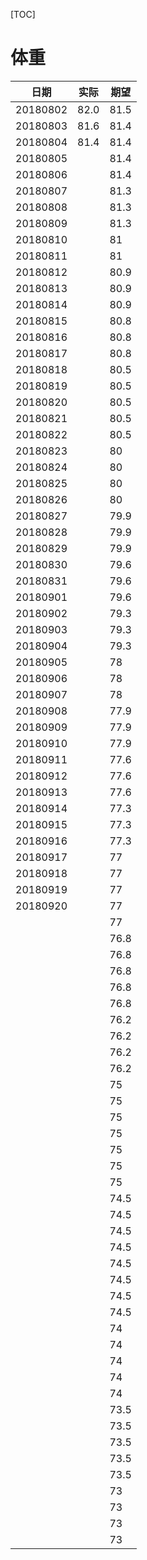 [TOC]

# 体重



| 日期     | 实际 | 期望 |
| -------- | ---- | ---- |
| 20180802 | 82.0 | 81.5 |
| 20180803 | 81.6 | 81.4 |
| 20180804 | 81.4 | 81.4 |
| 20180805 |      | 81.4 |
| 20180806 |      | 81.4 |
| 20180807 |      | 81.3 |
| 20180808 |      | 81.3 |
| 20180809 |      | 81.3 |
| 20180810 |      | 81   |
| 20180811 |      | 81   |
| 20180812 |      | 80.9 |
| 20180813 |      | 80.9 |
| 20180814 |      | 80.9 |
| 20180815 |      | 80.8 |
| 20180816 |      | 80.8 |
| 20180817 |      | 80.8 |
| 20180818 |      | 80.5 |
| 20180819 |      | 80.5 |
| 20180820 |      | 80.5 |
| 20180821 |      | 80.5 |
| 20180822 |      | 80.5 |
| 20180823 |      | 80   |
| 20180824 |      | 80   |
| 20180825 |      | 80   |
| 20180826 |      | 80   |
| 20180827 |      | 79.9 |
| 20180828 |      | 79.9 |
| 20180829 |      | 79.9 |
| 20180830 |      | 79.6 |
| 20180831 |      | 79.6 |
| 20180901 |      | 79.6 |
| 20180902 |      | 79.3 |
| 20180903 |      | 79.3 |
| 20180904 |      | 79.3 |
| 20180905 |      | 78   |
| 20180906 |      | 78   |
| 20180907 |      | 78   |
| 20180908 |      | 77.9 |
| 20180909 |      | 77.9 |
| 20180910 |      | 77.9 |
| 20180911 |      | 77.6 |
| 20180912 |      | 77.6 |
| 20180913 |      | 77.6 |
| 20180914 |      | 77.3 |
| 20180915 |      | 77.3 |
| 20180916 |      | 77.3 |
| 20180917 |      | 77   |
| 20180918 |      | 77   |
| 20180919 |      | 77   |
| 20180920 |      | 77   |
|          |      | 77   |
|          |      | 76.8 |
|          |      | 76.8 |
|          |      | 76.8 |
|          |      | 76.8 |
|          |      | 76.8 |
|          |      | 76.2 |
|          |      | 76.2 |
|          |      | 76.2 |
|          |      | 76.2 |
|          |      | 75   |
|          |      | 75   |
|          |      | 75   |
|          |      | 75   |
|          |      | 75   |
|          |      | 75   |
|          |      | 75   |
|          |      | 74.5 |
|          |      | 74.5 |
|          |      | 74.5 |
|          |      | 74.5 |
|          |      | 74.5 |
|          |      | 74.5 |
|          |      | 74.5 |
|          |      | 74.5 |
|          |      | 74   |
|          |      | 74   |
|          |      | 74   |
|          |      | 74   |
|          |      | 74   |
|          |      | 73.5 |
|          |      | 73.5 |
|          |      | 73.5 |
|          |      | 73.5 |
|          |      | 73.5 |
|          |      | 73   |
|          |      | 73   |
|          |      | 73   |
|          |      | 73   |

